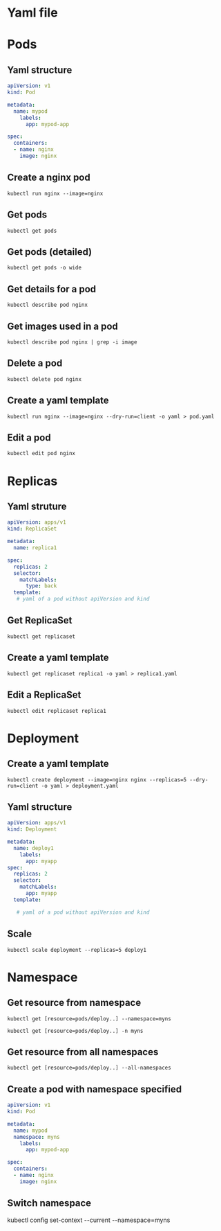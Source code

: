 # Yaml file

# Pods

## Yaml structure

```yaml
apiVersion: v1
kind: Pod

metadata:
  name: mypod
    labels:
      app: mypod-app

spec:
  containers:
  - name: nginx
    image: nginx
```



## Create a nginx pod

`kubectl run nginx --image=nginx`

## Get pods

`kubectl get pods`

## Get pods (detailed)

`kubectl get pods -o wide`

## Get details for a pod

`kubectl describe pod nginx`

## Get images used in a pod

`kubectl describe pod nginx | grep -i image`

## Delete a pod

`kubectl delete pod nginx`

## Create a yaml template

`kubectl run nginx --image=nginx --dry-run=client -o yaml > pod.yaml`

## Edit a pod

`kubectl edit pod nginx`

# Replicas

## Yaml struture

```yaml
apiVersion: apps/v1
kind: ReplicaSet

metadata:
  name: replica1

spec:
  replicas: 2
  selector:
    matchLabels:
      type: back
  template:
   # yaml of a pod without apiVersion and kind
```

## Get ReplicaSet

`kubectl get replicaset`

## Create a yaml template

`kubectl get replicaset replica1 -o yaml > replica1.yaml`

## Edit a ReplicaSet

`kubectl edit replicaset replica1`

# Deployment

## Create a yaml template

`kubectl create deployment --image=nginx nginx --replicas=5 --dry-run=client -o yaml > deployment.yaml`

## Yaml structure

```yaml
apiVersion: apps/v1
kind: Deployment

metadata:
  name: deploy1
    labels:
      app: myapp
spec:
  replicas: 2
  selector:
    matchLabels:
      app: myapp
  template:

   # yaml of a pod without apiVersion and kind
```

## Scale

`kubectl scale deployment --replicas=5 deploy1`

# Namespace

## Get resource from namespace

`kubectl get [resource=pods/deploy..] --namespace=myns`

`kubectl get [resource=pods/deploy..] -n myns`

## Get resource from all namespaces

`kubectl get [resource=pods/deploy..] --all-namespaces`

## Create a pod with namespace specified

```yaml
apiVersion: v1
kind: Pod

metadata:
  name: mypod
  namespace: myns
    labels:
      app: mypod-app

spec:
  containers:
  - name: nginx
    image: nginx
```

## Switch namespace

kubectl config set-context --current --namespace=myns